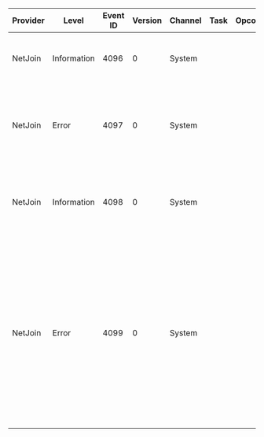 Provider  |  Level        |  Event ID  |  Version  |  Channel  |  Task  |  Opcode  |  Keyword  |  Message
----------|---------------|------------|-----------|-----------|--------|----------|-----------|---------------------------------------------------------------------------------------------------------------------------------------------------------------------------------------------------------------------------------------------------------------------------------------------
NetJoin   |  Information  |  4096      |  0        |  System   |        |          |           |  The machine {ComputerName} successfully joined the domain {DomainName}.
NetJoin   |  Error        |  4097      |  0        |  System   |        |          |           |  The machine {ComputerName} attempted to join the domain {DomainName} but failed. The error code was {NetStatusCode}.
NetJoin   |  Information  |  4098      |  0        |  System   |        |          |           |  The machine {ComputerName} successfully completed an offline domain join to the domain {DomainName}.
NetJoin   |  Error        |  4099      |  0        |  System   |        |          |           |  The machine {ComputerName} attempted to join the domain {DomainName} while offline but failed. The computer name was set to {ComputerName}. A common cause of failure is the SKU does not support domain join; see the error code for more information. The error code was {NetStatusCode}.